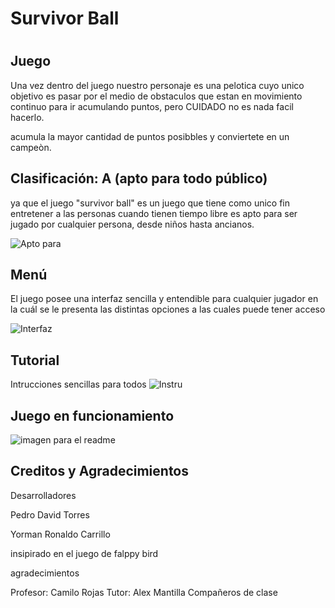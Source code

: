 # Survivor Ball
# 

## Juego
Una vez dentro del juego nuestro personaje es una pelotica cuyo unico objetivo es pasar por el medio de obstaculos que estan en movimiento continuo para ir acumulando puntos, pero CUIDADO no es nada facil hacerlo.

acumula la mayor cantidad de puntos posibbles y conviertete en un campeòn.

## Clasificación: A (apto para todo público)
ya que el juego "survivor ball" es un juego que tiene como unico fin entretener a las personas cuando tienen tiempo libre es apto para ser jugado por cualquier persona, desde niños hasta ancianos.

![Apto para](https://user-images.githubusercontent.com/75033852/109210363-b5846400-777a-11eb-8543-07e6f8270cf1.png)


## Menú
El juego posee una interfaz sencilla y entendible para cualquier jugador en la cuál se le presenta las distintas opciones a las cuales puede tener acceso 

![Interfaz](https://user-images.githubusercontent.com/75033852/109210597-0d22cf80-777b-11eb-90ba-bfc1b09a9441.png)


## Tutorial 
Intrucciones sencillas para todos
![Instru](https://user-images.githubusercontent.com/75033852/109210807-54a95b80-777b-11eb-818e-68f1570e06c9.png)

## Juego en funcionamiento 

![imagen para el readme](https://user-images.githubusercontent.com/75033852/109211551-62131580-777c-11eb-8a9f-409bfa7ac5c5.png)





## Creditos y Agradecimientos

Desarrolladores

Pedro David Torres

Yorman Ronaldo Carrillo

insipirado en el juego de falppy bird

agradecimientos

Profesor: Camilo Rojas
Tutor: Alex Mantilla
Compañeros de clase
